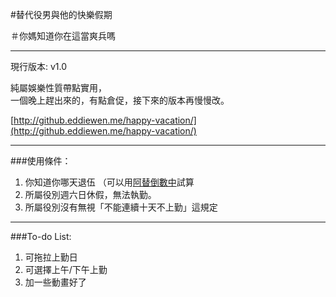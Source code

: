 #替代役男與他的快樂假期

＃你媽知道你在這當爽兵嗎

---

現行版本: v1.0

純屬娛樂性質帶點實用，<br/>
一個晚上趕出來的，有點倉促，接下來的版本再慢慢改。

[http://github.eddiewen.me/happy-vacation/](http://github.eddiewen.me/happy-vacation/)

---

###使用條件：

1. 你知道你哪天退伍 （可以用[阿替倒數中](http://smscount.lol)試算
2. 所屬役別週六日休假，無法執勤。
3. 所屬役別沒有無視「不能連續十天不上勤」這規定


---

###To-do List:

1. 可拖拉上勤日
2. 可選擇上午/下午上勤
3. 加一些動畫好了



